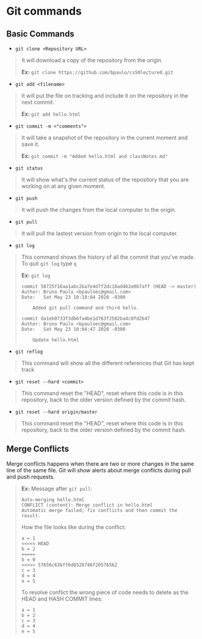 # Git commands

## Basic Commands

- `git clone <Repository URL>`

> It will download a copy of the repository from the origin.
>
> **Ex:** `git clone https://github.com/bpaulo/cs50lecture0.git`


- `git add <filename>`

> It will put the file on tracking and include it on the repository in the next commit.
>
> **Ex:** `git add hello.html`


- `git commit -m <"comments">`

> It will take a snapshot of the repository in the current moment and save it.
>
> **Ex:** `git commit -m "Added hello.html and classNotes.md"`


- `git status`

> It will show what's the current status of the repository that you are working on at any given moment.


- `git push` 

> It will push the changes from the local computer to the origin.


- `git pull` 

> It will pull the lastest version from origin to the local computer.


- `git log`

> This command shows the history of all the commit that you've made. To quit `git log` type `q`
>
> **Ex:** `git log`
> ```shell
> commit 58725f16aa1abc2ba7e4d7f2dc18ad462e0b7aff (HEAD -> master)
> Author: Bruno Paulo <bpauloec@gmail.com>
> Date:   Sat May 23 10:18:04 2020 -0300
>
>     Added git pull command and third hello.
>
> commit da1eb0733f3db6fa4be1d763f2582ba4c0fd2b47
> Author: Bruno Paulo <bpauloec@gmail.com>
> Date:   Sat May 23 10:04:47 2020 -0300
>
>     Update hello.html
> ``` 


- `git reflog`

> This command will show all the different references that Git has kept track


- `git reset --hard <commit>`

> This command reset the "HEAD", reset where this code is in this repository, back to the older version defined by the commit hash.

- `git reset --hard origin/master`

> This command reset the "HEAD", reset where this code is in this repository, back to the older version defined by the commit hash.


## Merge Conflicts

Merge conflicts happens when there are two or more changes in the same line of the same file. Git will show alerts about merge conflicts during pull and push requests. 

> **Ex:**
> Message after `git pull`:
> ```shell
> Auto-merging hello.html
> CONFLICT (content): Merge conflict in hello.html
> Automatic merge failed; fix conflicts and then commit the result.
> ```
> 
> How the file looks like during the conflict: 
> ```
> a = 1
> <<<<< HEAD
> b = 2
> =====
> b = 0
> >>>>> 57656c636ff6d6520746f20576562
> c = 3
> d = 4
> e = 5
> ```
> 
> To resolve conflict the wrong piece of code needs to delete as the HEAD and HASH COMMIT lines: 
> ```shell
> a = 1
> b = 2
> c = 3 
> d = 4
> e = 5
> ```